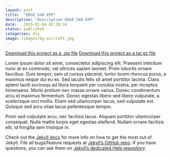```yaml
---
layout: post
title:  "EDGE 540 EPP"
description: "Description EDGE 540 EPP"
date:   2015-01-04 02:20:34
status: published
categories: diy
image: /images/bg-aircraft.jpg
---
```


<section class="downloads">
  <a class="zip_download_link" href="https://github.com/modelism/diy.aircraft.edge_540_epp/zipball/master">Download this project as a .zip file</a>
  <a class="tar_download_link" href="https://github.com/modelism/diy.aircraft.edge_540_epp/tarball/master">Download this project as a tar.gz file</a>
</section>

Lorem ipsum dolor sit amet, consectetur adipiscing elit. Praesent interdum nunc at ex commodo, vel ultrices sapien laoreet. Proin lobortis ornare faucibus. Duis tempor, sem ut cursus placerat, tortor lorem rhoncus purus, a maximus neque dui eu ex. Sed iaculis felis sit amet porttitor lacinia. Class aptent taciti sociosqu ad litora torquent per conubia nostra, per inceptos himenaeos. Morbi pretium nec massa ornare varius. Donec condimentum arcu id maximus fermentum. Donec egestas libero sed libero vulputate, a scelerisque orci mollis. Etiam sed ullamcorper lacus, sed vulputate est. Quisque sed arcu vitae lacus pellentesque tempor.

Proin sed vulputate arcu, nec facilisis lacus. Aliquam porttitor ullamcorper consequat. Nulla mattis turpis eget egestas eleifend. Nullam ornare facilisis elit, id fringilla sem tristique in.

Check out the [Jekyll docs][jekyll] for more info on how to get the most out of Jekyll. File all bugs/feature requests at [Jekyll’s GitHub repo][jekyll-gh]. If you have questions, you can ask them on [Jekyll’s dedicated Help repository][jekyll-help].

[jekyll]:      http://jekyllrb.com
[jekyll-gh]:   https://github.com/jekyll/jekyll
[jekyll-help]: https://github.com/jekyll/jekyll-help
